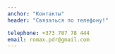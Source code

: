 ```yaml
---
anchor: "Контакты"
header: "Связаться по телефону!"

telephone: +373 787 78 444
email: romax.pdr@gmail.com
---
```


